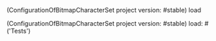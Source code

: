(ConfigurationOfBitmapCharacterSet project version: #stable) load

(ConfigurationOfBitmapCharacterSet project version: #stable) load: #('Tests')